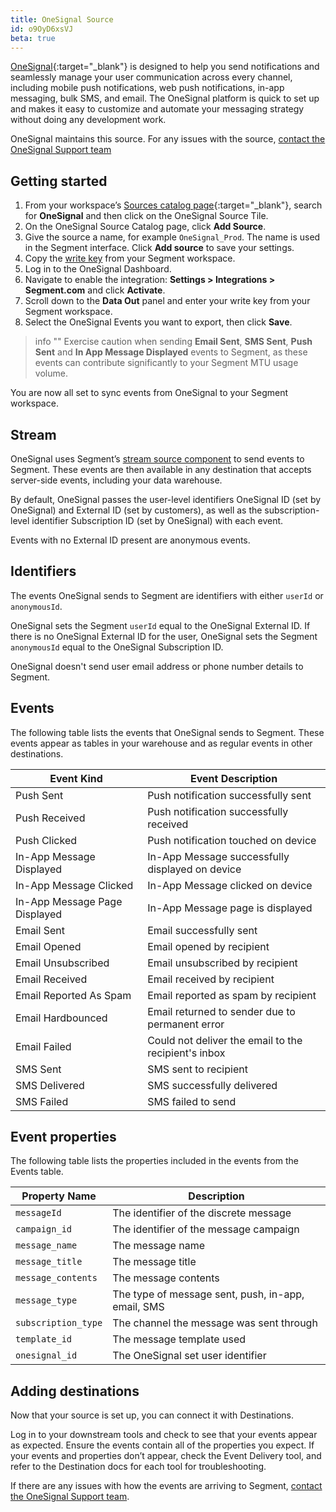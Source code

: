 ```yaml
---
title: OneSignal Source
id: o9OyD6xsVJ
beta: true
---
```


[OneSignal](https://onesignal.com){:target="_blank"} is designed to help you send notifications and seamlessly manage your user communication across every channel, including mobile push notifications, web push notifications, in-app messaging, bulk SMS, and email. The OneSignal platform is quick to set up and makes it easy to customize and automate your messaging strategy without doing any development work.

OneSignal maintains this source. For any issues with the source, [contact the OneSignal Support team](mailto:support@onesignal.com)


## Getting started

1. From your workspace’s [Sources catalog page](https://app.segment.com/goto-my-workspace/sources/catalog){:target="_blank"}, search for **OneSignal** and then click on the OneSignal Source Tile. 
2. On the OneSignal Source Catalog page, click **Add Source**.
3. Give the source a name, for example `OneSignal_Prod`. The name is used in the Segment interface. Click **Add source** to save your settings. 
4. Copy the [write key](/docs/connections/find-writekey) from your Segment workspace. 
5. Log in to the OneSignal Dashboard.
6. Navigate to enable the integration: **Settings > Integrations > Segment.com** and click **Activate**.
7. Scroll down to the **Data Out** panel and enter your write key from your Segment workspace. 
9. Select the OneSignal Events you want to export, then click **Save**. 


> info ""
> Exercise caution when sending **Email Sent**, **SMS Sent**, **Push Sent** and **In App Message Displayed** events to Segment, as these events can contribute significantly to your Segment MTU usage volume. 

You are now all set to sync events from OneSignal to your Segment workspace. 

## Stream

OneSignal uses Segment’s [stream source component](/docs/partners/streams/) to send events to Segment. These events are then available in any destination that accepts server-side events, including your data warehouse.

By default, OneSignal passes the user-level identifiers OneSignal ID (set by OneSignal) and External ID (set by customers), as well as the subscription-level identifier Subscription ID (set by OneSignal) with each event. 

Events with no External ID present are anonymous events.

## Identifiers

The events OneSignal sends to Segment are identifiers with either `userId` or `anonymousId`.

OneSignal sets the Segment `userId` equal to the OneSignal External ID. If there is no OneSignal External ID for the user, OneSignal sets the Segment `anonymousId` equal to the OneSignal Subscription ID.

OneSignal doesn't send user email address or phone number details to Segment.


## Events

The following table lists the events that OneSignal sends to Segment. These events appear as tables in your warehouse and as regular events in other destinations. 

| Event Kind                    | Event Description                                    |
| ----------------------------- | ---------------------------------------------------- |
| Push Sent                     | Push notification successfully sent                  |
| Push Received                 | Push notification successfully received              |
| Push Clicked                  | Push notification touched on device                  |
| In-App Message Displayed      | In-App Message successfully displayed on device      |
| In-App Message Clicked        | In-App Message clicked on device                     |
| In-App Message Page Displayed | In-App Message page is displayed                     |
| Email Sent                    | Email successfully sent                              |
| Email Opened                  | Email opened by recipient                            |
| Email Unsubscribed            | Email unsubscribed by recipient                      |
| Email Received                | Email received by recipient                          |
| Email Reported As Spam        | Email reported as spam by recipient                  |
| Email Hardbounced             | Email returned to sender due to permanent error      |
| Email Failed                  | Could not deliver the email to the recipient's inbox |
| SMS Sent                      | SMS sent to recipient                                |
| SMS Delivered                 | SMS successfully delivered                           |
| SMS Failed                    | SMS failed to send                                   |

## Event properties

The following table lists the properties included in the events from the Events table.

| Property Name       | Description                                        |
| ------------------- | -------------------------------------------------- |
| `messageId`         | The identifier of the discrete message             |
| `campaign_id`       | The identifier of the message campaign             |
| `message_name`      | The message name                                   |
| `message_title`     | The message title                                  |
| `message_contents`  | The message contents                               |
| `message_type`      | The type of message sent, push, in-app, email, SMS |
| `subscription_type` | The channel the message was sent through           |
| `template_id`       | The message template used                          |
| `onesignal_id`      | The OneSignal set user identifier                  |



## Adding destinations

Now that your source is set up, you can connect it with Destinations.

Log in to your downstream tools and check to see that your events appear as expected. Ensure the events contain all of the properties you expect. If your events and properties don’t appear, check the Event Delivery tool, and refer to the Destination docs for each tool for troubleshooting.

If there are any issues with how the events are arriving to Segment, [contact the OneSignal Support team](mailto:support@onesignal.com).